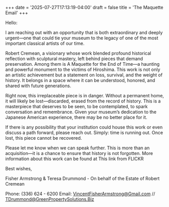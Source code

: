 +++
date = '2025-07-27T17:13:19-04:00'
draft = false
title = 'The Maquette Email'
+++

Hello:

I am reaching out with an opportunity that is both extraordinary and deeply urgent—one that could tie your museum to the legacy of one of the most important classical artists of our time.

Robert Cremean, a visionary whose work blended profound historical reflection with sculptural mastery, left behind pieces that demand preservation. Among them is A Maquette for the End of Time—a haunting and powerful monument to the victims of Hiroshima. This work is not only an artistic achievement but a statement on loss, survival, and the weight of history. It belongs in a space where it can be understood, honored, and shared with future generations.

Right now, this irreplaceable piece is in danger. Without a permanent home, it will likely be lost—discarded, erased from the record of history. This is a masterpiece that deserves to be seen, to be contemplated, to spark conversation and remembrance. Given your museum’s dedication to the Japanese American experience, there may be no better place for it.

If there is any possibility that your institution could house this work or even discuss a path forward, please reach out. Simply: time is running out. Once lost, this piece cannot be recovered.

Please let me know when we can speak further. This is more than an acquisition—it is a chance to ensure that history is not forgotten. More information about this work can be found at This link from FLICKR

Best wishes,

Fisher Armstrong & Teresa Drummond - On behalf of the Estate of Robert Cremean

Phone: (336) 624 - 6200
Email: VincentFisherArmstrong@Gmail.com //  TDrummond@GreenPropertySolutions.Biz
